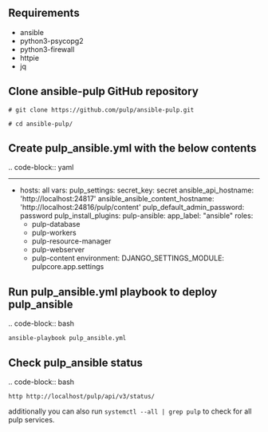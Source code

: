 ## Requirements

- ansible
- python3-psycopg2
- python3-firewall
- httpie
- jq

## Clone ansible-pulp GitHub repository

```
# git clone https://github.com/pulp/ansible-pulp.git

# cd ansible-pulp/
```

## Create pulp_ansible.yml with the below contents

.. code-block:: yaml

   ---
   - hosts: all
     vars:
       pulp_settings:
         secret_key: secret
         ansible_api_hostname: 'http://localhost:24817'
         ansible_ansible_content_hostname: 'http://localhost:24816/pulp/content'
       pulp_default_admin_password: password
       pulp_install_plugins:
         pulp-ansible:
           app_label: "ansible"
     roles:
       - pulp-database
       - pulp-workers
       - pulp-resource-manager
       - pulp-webserver
       - pulp-content
     environment:
       DJANGO_SETTINGS_MODULE: pulpcore.app.settings

## Run pulp_ansible.yml playbook to deploy pulp_ansible

.. code-block:: bash

    ansible-playbook pulp_ansible.yml

## Check pulp_ansible status

.. code-block:: bash

    http http://localhost/pulp/api/v3/status/

additionally you can also run ```systemctl --all | grep pulp``` to check for all pulp services.
